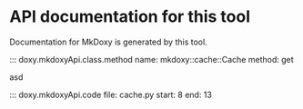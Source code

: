 # API documentation for this tool

Documentation for MkDoxy is generated by this tool.

::: doxy.mkdoxyApi.class.method 
    name: mkdoxy::cache::Cache
    method: get

asd

::: doxy.mkdoxyApi.code
    file: cache.py
    start: 8
    end: 13
